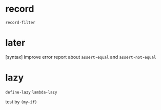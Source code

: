 # record

`record-filter`

# later

[syntax] improve error report about `assert-equal` and `assert-not-equal`

# lazy

`define-lazy`
`lambda-lazy`

test by `(my-if)`
